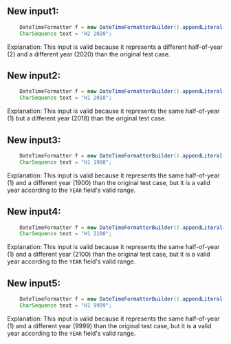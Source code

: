 ## New input1:
```java
    DateTimeFormatter f = new DateTimeFormatterBuilder().appendLiteral('H').appendValue(HALF_OF_YEAR, 1).appendLiteral(' ').appendValue(YEAR).toFormatter();
    CharSequence text = "H2 2020";
```
Explanation: This input is valid because it represents a different half-of-year (2) and a different year (2020) than the original test case.

## New input2:
```java
    DateTimeFormatter f = new DateTimeFormatterBuilder().appendLiteral('H').appendValue(HALF_OF_YEAR, 2).appendLiteral(' ').appendValue(YEAR).toFormatter();
    CharSequence text = "H1 2018";
```
Explanation: This input is valid because it represents the same half-of-year (1) but a different year (2018) than the original test case.

## New input3:
```java
    DateTimeFormatter f = new DateTimeFormatterBuilder().appendLiteral('H').appendValue(HALF_OF_YEAR, 1).appendLiteral(' ').appendValue(YEAR).toFormatter();
    CharSequence text = "H1 1900";
```
Explanation: This input is valid because it represents the same half-of-year (1) and a different year (1900) than the original test case, but it is a valid year according to the `YEAR` field's valid range.

## New input4:
```java
    DateTimeFormatter f = new DateTimeFormatterBuilder().appendLiteral('H').appendValue(HALF_OF_YEAR, 1).appendLiteral(' ').appendValue(YEAR).toFormatter();
    CharSequence text = "H1 2100";
```
Explanation: This input is valid because it represents the same half-of-year (1) and a different year (2100) than the original test case, but it is a valid year according to the `YEAR` field's valid range.

## New input5:
```java
    DateTimeFormatter f = new DateTimeFormatterBuilder().appendLiteral('H').appendValue(HALF_OF_YEAR, 1).appendLiteral(' ').appendValue(YEAR).toFormatter();
    CharSequence text = "H1 9999";
```
Explanation: This input is valid because it represents the same half-of-year (1) and a different year (9999) than the original test case, but it is a valid year according to the `YEAR` field's valid range.
